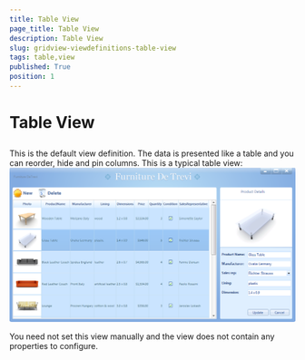 ```yaml
---
title: Table View
page_title: Table View
description: Table View
slug: gridview-viewdefinitions-table-view
tags: table,view
published: True
position: 1
---
```


# Table View



## 

This is the default view definition. The data is presented like a table and you can reorder, hide and pin columns. This is a typical table view:![gridview-viewdefinitions-table-view 001](images/gridview-viewdefinitions-table-view001.png)

You need not set this view manually and the view does not contain any properties to configure.
		
